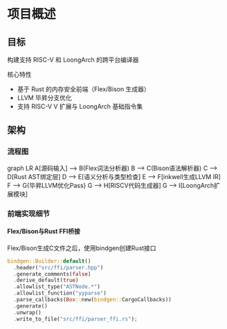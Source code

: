 # 项目概述

## 目标

构建支持 RISC-V 和 LoongArch 的跨平台编译器

核心特性

+ 基于 Rust 的内存安全前端（Flex/Bison 生成器）
+ LLVM 毕昇分支优化 
+ 支持 RISC-V V 扩展与 LoongArch 基础指令集

## 架构

### 流程图

graph LR
  A[源码输入] --> B(Flex词法分析器)
  B --> C(Bison语法解析器)
  C --> D[Rust AST绑定层]
  D --> E[语义分析与类型检查]
  E --> F[inkwell生成LLVM IR]
  F --> G{毕昇LLVM优化Pass}
  G --> H[RISCV代码生成器]
  G --> I[LoongArch扩展模块]

### 前端实现细节

#### Flex/Bison与Rust FFI桥接

Flex/Bison生成C文件之后，使用bindgen创建Rust接口

```rust
bindgen::Builder::default()
  .header("src/ffi/parser.hpp")
  .generate_comments(false)
  .derive_default(true)
  .allowlist_type("ASTNode.*")
  .allowlist_function("yyparse")
  .parse_callbacks(Box::new(bindgen::CargoCallbacks))
  .generate()
  .unwrap()
  .write_to_file("src/ffi/parser_ffi.rs");
```

